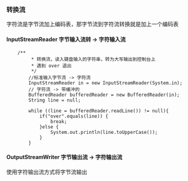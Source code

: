 ### 转换流

字符流是字节流加上编码表，那字节流到字符流转换就是加上一个编码表

#### InputStreamReader 字节输入流转 -> 字符输入流
```
	/**
         * 转换流，读入键盘输入的字符串，转为大写输出到控制台上
         * 遇到 over 退出
         */
        //标准输入字节流 -> 字符流
        InputStreamReader in = new InputStreamReader(System.in);
        // 字符流 -> 带缓冲的
        BufferedReader bufferedReader = new BufferedReader(in);
        String line = null;

        while ((line = bufferedReader.readLine()) != null){
            if("over".equals(line)) {
                break;
            }else {
                System.out.println(line.toUpperCase());
            }
        }
```

#### OutputStreamWriter 字节输出流 -> 字符输出流
 使用字符输出流方式将字节流输出
